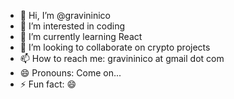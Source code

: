 - 👋 Hi, I’m @gravininico
- 👀 I’m interested in coding
- 🌱 I’m currently learning React
- 💞️ I’m looking to collaborate on crypto projects
- 📫 How to reach me: gravininico at gmail dot com
- 😄 Pronouns: Come on...
- ⚡ Fun fact: 😄

<!---
gravininico/gravininico is a ✨ special ✨ repository because its `README.md` (this file) appears on your GitHub profile.
You can click the Preview link to take a look at your changes.
--->
